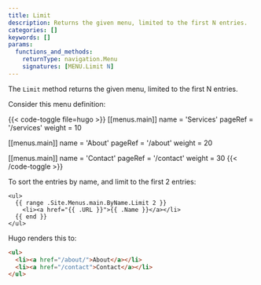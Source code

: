 ```yaml
---
title: Limit
description: Returns the given menu, limited to the first N entries.
categories: []
keywords: []
params:
  functions_and_methods:
    returnType: navigation.Menu
    signatures: [MENU.Limit N]
---
```


The `Limit` method returns the given menu, limited to the first N entries.

Consider this menu definition:

{{< code-toggle file=hugo >}}
[[menus.main]]
name = 'Services'
pageRef = '/services'
weight = 10

[[menus.main]]
name = 'About'
pageRef = '/about'
weight = 20

[[menus.main]]
name = 'Contact'
pageRef = '/contact'
weight = 30
{{< /code-toggle >}}

To sort the entries by name, and limit to the first 2 entries:

```go-html-template
<ul>
  {{ range .Site.Menus.main.ByName.Limit 2 }}
    <li><a href="{{ .URL }}">{{ .Name }}</a></li>
  {{ end }}
</ul>
```

Hugo renders this to:

```html
<ul>
  <li><a href="/about/">About</a></li>
  <li><a href="/contact">Contact</a></li>
</ul>
```
